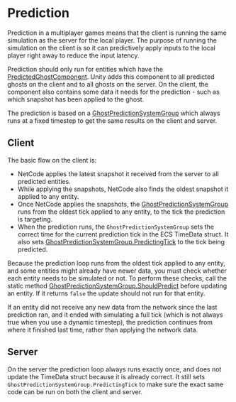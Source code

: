 # Prediction

Prediction in a multiplayer games means that the client is running the same simulation as the server for the local player. The purpose of running the simulation on the client is so it can predictively apply inputs to the local player right away to reduce the input latency.

Prediction should only run for entities which have the [PredictedGhostComponent](https://docs.unity3d.com/Packages/com.unity.netcode@latest/index.html?subfolder=/api/Unity.NetCode.PredictedGhostComponent.html). Unity adds this component to all predicted ghosts on the client and to all ghosts on the server. On the client, the component also contains some data it needs for the prediction - such as which snapshot has been applied to the ghost.

The prediction is based on a [GhostPredictionSystemGroup](https://docs.unity3d.com/Packages/com.unity.netcode@0latest/index.html?subfolder=/api/Unity.NetCode.GhostPredictionSystemGroup.html) which always runs at a fixed timestep to get the same results on the client and server.

## Client

The basic flow on the client is:
* NetCode applies the latest snapshot it received from the server to all predicted entities.
* While applying the snapshots, NetCode also finds the oldest snapshot it applied to any entity.
* Once NetCode applies the snapshots, the [GhostPredictionSystemGroup](https://docs.unity3d.com/Packages/com.unity.netcode@latest/index.html?subfolder=/api/Unity.NetCode.GhostPredictionSystemGroup.html) runs from the oldest tick applied to any entity, to the tick the prediction is targeting.
* When the prediction runs, the `GhostPredictionSystemGroup` sets the correct time for the current prediction tick in the ECS TimeData struct. It also sets [GhostPredictionSystemGroup.PredictingTick](https://docs.unity3d.com/Packages/com.unity.netcode@lates/index.html?subfolder=/api/Unity.NetCode.GhostPredictionSystemGroup.html#Unity_NetCode_GhostPredictionSystemGroup_PredictingTick) to the tick being predicted.

Because the prediction loop runs from the oldest tick applied to any entity, and some entities might already have newer data, you must check whether each entity needs to be simulated or not. To perform these checks, call the static method  [GhostPredictionSystemGroup.ShouldPredict](https://docs.unity3d.com/Packages/com.unity.netcode@latest/index.html?subfolder=/api/Unity.NetCode.GhostPredictionSystemGroup.html#Unity_NetCode_GhostPredictionSystemGroup_ShouldPredict_System_UInt32_Unity_NetCode_PredictedGhostComponent_) before updating an entity. If it returns `false` the update should not run for that entity.

If an entity did not receive any new data from the network since the last prediction ran, and it ended with simulating a full tick (which is not always true when you use a dynamic timestep), the prediction continues from where it finished last time, rather than applying the network data. 

## Server

On the server the prediction loop always runs exactly once, and does not update the TimeData struct because it is already correct. It still sets `GhostPredictionSystemGroup.PredictingTick` to make sure the exact same code can be run on both the client and server.
